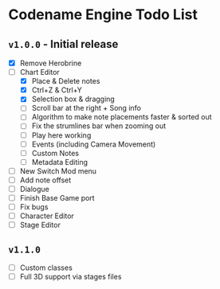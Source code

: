 # Codename Engine Todo List

## `v1.0.0` - Initial release

- [x] Remove Herobrine
- [ ] Chart Editor
	- [x] Place & Delete notes
	- [x] Ctrl+Z & Ctrl+Y
	- [x] Selection box & dragging
	- [ ] Scroll bar at the right + Song info
	- [ ] Algorithm to make note placements faster & sorted out
	- [ ] Fix the strumlines bar when zooming out
	- [ ] Play here working
	- [ ] Events (including Camera Movement)
	- [ ] Custom Notes
	- [ ] Metadata Editing
- [ ] New Switch Mod menu
- [ ] Add note offset
- [ ] Dialogue
- [ ] Finish Base Game port
- [ ] Fix bugs
- [ ] Character Editor
- [ ] Stage Editor

## `v1.1.0`

- [ ] Custom classes
- [ ] Full 3D support via stages files